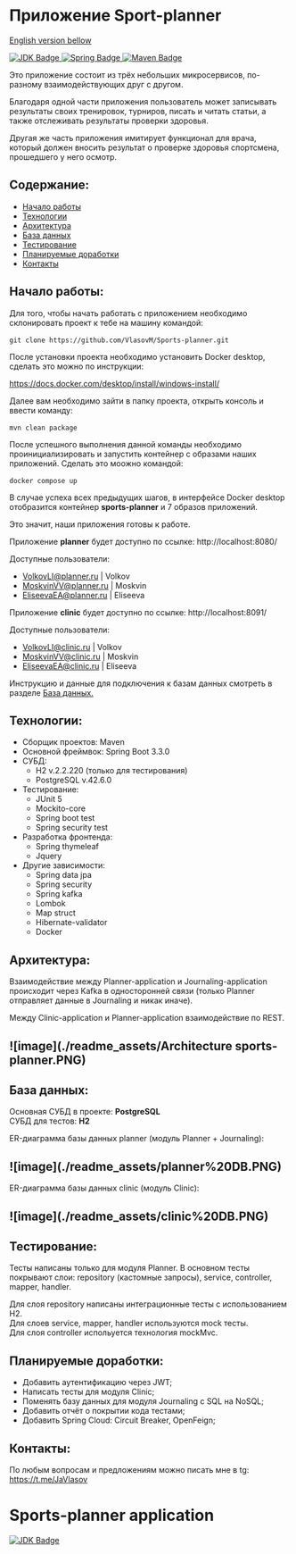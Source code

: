 # Приложение Sport-planner
[English version bellow](#Sports-planner-application)
<div id="badges">
  <a href="https://openjdk.org/projects/jdk/17/">
    <img src="https://img.shields.io/badge/Java%3A%20-17%20-%20darkcyan?style=flat&logo=openjdk" alt="JDK Badge"/>
  </a>
  <a href="https://spring.io/blog/2024/05/23/spring-boot-3-3-0-available-now">
    <img src="https://img.shields.io/badge/Spring%20boot%3A%20-3.3.0%20-%20darkcyan?style=flat&logo=Spring" alt="Spring Badge"/>
  </a>
  <a href="https://maven.apache.org/">
    <img src="https://img.shields.io/badge/Apache%20Maven%20-%20darkcyan?style=flat&logo=Apache-Maven" alt="Maven Badge"/>
  </a>
</div>

Это приложение состоит из трёх небольших микросервисов, по-разному взаимодействующих друг с другом. 

Благодаря одной части приложения пользователь может записывать результаты своих тренировок, турниров, писать и читать
статьи, а также отслеживать результаты проверки здоровья.

Другая же часть приложения имитирует функционал для врача, который должен вносить результат о проверке здоровья
спортсмена, прошедшего у него осмотр.
## Содержание:
- [Начало работы](##Начало-работы)
- [Технологии](##Технологии)
- [Архитектура](##Архитектура)
- [База данных](##База-данных)
- [Тестирование](##Тестирование)
- [Планируемые доработки](##Планируемые-доработки)
- [Контакты](##Контакты)

## Начало работы:
Для того, чтобы начать работать с приложением необходимо склонировать проект к тебе на машину командой:

    git clone https://github.com/VlasovM/Sports-planner.git

После установки проекта необходимо установить Docker desktop, сделать это можно по инструкции:

https://docs.docker.com/desktop/install/windows-install/

Далее вам необходимо зайти в папку проекта, открыть консоль и ввести команду:

    mvn clean package

После успешного выполнения данной команды необходимо проинициализировать и запустить контейнер с образами наших приложений.
Сделать это моожно командой: 

    docker compose up

В случае успеха всех предыдущих шагов, в интерфейсе Docker desktop отобразится контейнер **sports-planner** и 7 образов приложений.

Это значит, наши приложения готовы к работе.

Приложение **planner** будет доступно по ссылке: http://localhost:8080/

Доступные пользователи:
- VolkovLI@planner.ru | Volkov
- MoskvinVV@planner.ru | Moskvin
- EliseevaEA@planner.ru | Eliseeva

Приложение **clinic** будет доступно по ссылке: http://localhost:8091/

Доступные пользователи:
- VolkovLI@clinic.ru  | Volkov
- MoskvinVV@clinic.ru  | Moskvin
- EliseevaEA@clinic.ru  | Eliseeva

Инструкцию и данные для подключения к базам данных смотреть в разделе [База данных.](#База-данных)

## Технологии:
- Сборщик проектов: Maven
- Основной фреймвок: Spring Boot 3.3.0
- СУБД:
  - H2 v.2.2.220 (только для тестирования)
  - PostgreSQL v.42.6.0
- Тестирование:
  - JUnit 5
  - Mockito-core
  - Spring boot test
  - Spring security test
- Разработка фронтенда:
  - Spring thymeleaf
  - Jquery
- Другие зависимости:
  - Spring data jpa
  - Spring security
  - Spring kafka
  - Lombok
  - Map struct
  - Hibernate-validator
  - Docker

## Архитектура:

Взаимодействие между Planner-application и Journaling-application происходит через Kafka в односторонней связи
(только Planner отправляет данные в Journaling и никак иначе).

Между Clinic-application и Planner-application взаимодействие по REST.
<h2>![image](./readme_assets/Architecture sports-planner.PNG)</h2>

## База данных:
Основная СУБД в проекте: **PostgreSQL**  
СУБД для тестов: **H2**

ER-диаграмма базы данных planner (модуль Planner + Journaling):
<h2>![image](./readme_assets/planner%20DB.PNG)</h2>

ER-диаграмма базы данных clinic (модуль Clinic):
<h2>![image](./readme_assets/clinic%20DB.PNG)</h2>

## Тестирование:
Тесты написаны только для модуля Planner.
В основном тесты покрывают слои: repository (кастомные запросы), service, controller, mapper, handler.

Для слоя repository написаны интеграционные тесты с использованием H2.  
Для слоев service, mapper, handler используются mock тесты.  
Для слоя controller испольуется технология mockMvc.

## Планируемые доработки:
- Добавить аутентификацию через JWT;
- Написать тесты для модуля Clinic;
- Поменять базу данных для модуля Journaling с SQL на NoSQL;
- Добавить отчёт о покрытии кода тестами;
- Добавить Spring Cloud: Circuit Breaker, OpenFeign;

## Контакты:
По любым вопросам и предложениям можно писать мне в tg: https://t.me/JaVlasov


# Sports-planner application
<div id="badges">
  <a href="https://openjdk.org/projects/jdk/17/">
    <img src="https://img.shields.io/badge/Java%3A%20-17%20-%20darkcyan?style=flat&logo=openjdk" alt="JDK Badge"/>
  </a>
</div>

